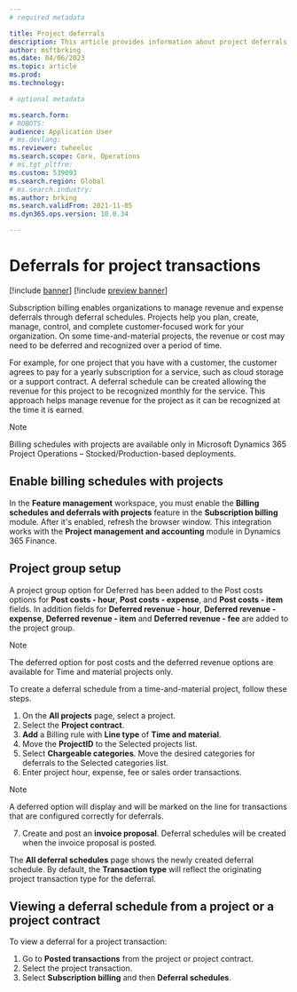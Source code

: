 ```yaml
---
# required metadata

title: Project deferrals
description: This article provides information about project deferrals feature, which lets you set up deferrals for project transactions for hour, expense, fee, and sales order.
author: msftbrking
ms.date: 04/06/2023
ms.topic: article
ms.prod: 
ms.technology: 

# optional metadata

ms.search.form:  
# ROBOTS: 
audience: Application User
# ms.devlang: 
ms.reviewer: twheeloc
ms.search.scope: Core, Operations
# ms.tgt_pltfrm: 
ms.custom: 539093
ms.search.region: Global
# ms.search.industry: 
ms.author: brking
ms.search.validFrom: 2021-11-05
ms.dyn365.ops.version: 10.0.34

---
```


# Deferrals for project transactions

[!include [banner](../includes/banner.md)]
[!include [preview banner](../includes/preview-banner.md)]

Subscription billing enables organizations to manage revenue and expense deferrals through deferral schedules. Projects help you plan, create, manage, control, and complete customer-focused work for your organization. On some time-and-material projects, the revenue or cost may need to be deferred and recognized over a period of time.

For example, for one project that you have with a customer, the customer agrees to pay for a yearly subscription for a service, such as cloud storage or a support contract. A deferral schedule can be created allowing the revenue for this project to be recognized monthly for the service. This approach helps manage revenue for the project as it can be recognized at the time it is earned.

> [!NOTE]
> Billing schedules with projects are available only in Microsoft Dynamics 365 Project Operations – Stocked/Production-based deployments. 

## Enable billing schedules with projects

In the **Feature management** workspace, you must enable the **Billing schedules and deferrals with projects** feature in the **Subscription billing** module. After it's enabled, refresh the browser window. This integration works with the **Project management and accounting** module in Dynamics 365 Finance.

## Project group setup

A project group option for Deferred has been added to the Post costs options for **Post costs - hour**, **Post costs - expense**, and **Post costs - item** fields. In addition fields for **Deferred revenue - hour**, **Deferred revenue - expense**, **Deferred revenue - item** and **Deferred revenue - fee** are added to the project group.

> [!NOTE]
> The deferred option for post costs and the deferred revenue options are available for Time and material projects only.

To create a deferral schedule from a time-and-material project, follow these steps.

1. On the **All projects** page, select a project.
2. Select the **Project contract**. 
3. **Add** a Billing rule with **Line type** of **Time and material**.
4. Move the **ProjectID** to the Selected projects list.
5. Select **Chargeable categories**. Move the desired categories for deferrals to the Selected categories list. 
6. Enter project hour, expense, fee or sales order transactions.

> [!NOTE]
> A deferred option will display and will be marked on the line for transactions that are configured correctly for deferrals.

7. Create and post an **invoice proposal**. Deferral schedules will be created when the invoice proposal is posted.

The **All deferral schedules** page shows the newly created deferral schedule. By default, the **Transaction type** will reflect the originating project transaction type for the deferral.

## Viewing a deferral schedule from a project or a project contract

To view a deferral for a project transaction:

1. Go to **Posted transactions** from the project or project contract. 
2. Select the project transaction.
3. Select **Subscription billing** and then **Deferral schedules**.

